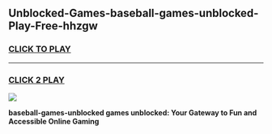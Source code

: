 
## Unblocked-Games-baseball-games-unblocked-Play-Free-hhzgw
<h3>
<a href="https://premium76.site?title=baseball-games-unblocked&ref=10A">CLICK TO PLAY</a></h3>
<hr>

<h3>
<a href="https://premium76.site?title=baseball-games-unblocked&ref=10A">CLICK 2 PLAY</a>
  
</h3>

<a href="https://premium76.site?title=baseball-games-unblocked&ref=10A"><img src="https://clearcache.store/games.png"></a>


**baseball-games-unblocked games unblocked: Your Gateway to Fun and Accessible Online Gaming**
